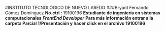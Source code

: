 #INSTITUTO TECNOLÓGICO DE NUEVO LAREDO
###Bryant Fernando Gómez Domínguez
**No.ctrl :** 19100196
**Estudiante de ingeniería en sistemas computacionales**
_**FrontEnd Developer**_
**Para más información entrar a la carpeta Parcial 1/Presentación y hacer click en el archivo 19100196**
